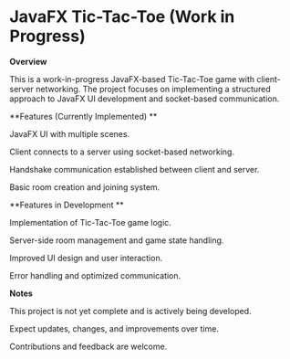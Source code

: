 # JavaFX Tic-Tac-Toe (Work in Progress)

**Overview**

This is a work-in-progress JavaFX-based Tic-Tac-Toe game with client-server networking. The project focuses on implementing a structured approach to JavaFX UI development and socket-based communication.

**Features (Currently Implemented)
**

JavaFX UI with multiple scenes.

Client connects to a server using socket-based networking.

Handshake communication established between client and server.

Basic room creation and joining system.

**Features in Development
**

Implementation of Tic-Tac-Toe game logic.

Server-side room management and game state handling.

Improved UI design and user interaction.

Error handling and optimized communication.


**Notes**


This project is not yet complete and is actively being developed.

Expect updates, changes, and improvements over time.

Contributions and feedback are welcome.
